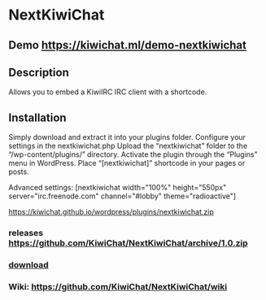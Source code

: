 # NextKiwiChat
## Demo https://kiwichat.ml/demo-nextkiwichat
## Description
Allows you to embed a KiwiIRC IRC client with a shortcode.

## Installation
Simply download and extract it into your plugins folder.
Configure your settings in the nextkiwichat.php
Upload the “nextkiwichat” folder to the “/wp-content/plugins/” directory.
Activate the plugin through the “Plugins” menu in WordPress.
Place “[nextkiwichat]” shortcode in your pages or posts.

Advanced settings: [nextkiwichat width="100%" height="550px" server="irc.freenode.com" channel="#lobby" theme="radioactive"]

https://kiwichat.github.io/wordpress/plugins/nextkiwichat.zip

### releases https://github.com/KiwiChat/NextKiwiChat/archive/1.0.zip

### [download](https://kiwichat.github.io/wordpress/plugins/nextkiwichat.zip)

### Wiki: https://github.com/KiwiChat/NextKiwiChat/wiki
